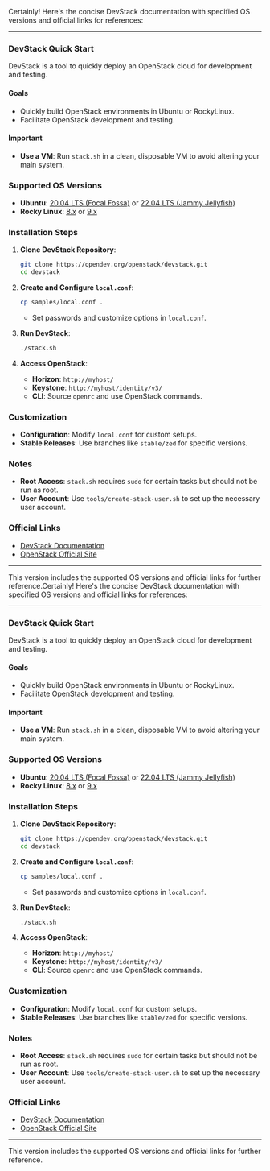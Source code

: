 Certainly! Here's the concise DevStack documentation with specified OS versions and official links for references:

---

### DevStack Quick Start

DevStack is a tool to quickly deploy an OpenStack cloud for development and testing.

#### Goals

- Quickly build OpenStack environments in Ubuntu or RockyLinux.
- Facilitate OpenStack development and testing.

#### Important

- **Use a VM**: Run `stack.sh` in a clean, disposable VM to avoid altering your main system.

### Supported OS Versions

- **Ubuntu**: [20.04 LTS (Focal Fossa)](https://releases.ubuntu.com/20.04/) or [22.04 LTS (Jammy Jellyfish)](https://releases.ubuntu.com/22.04/)
- **Rocky Linux**: [8.x](https://rockylinux.org/download) or [9.x](https://rockylinux.org/download)

### Installation Steps

1. **Clone DevStack Repository**:
   ```bash
   git clone https://opendev.org/openstack/devstack.git
   cd devstack
   ```

2. **Create and Configure `local.conf`**:
   ```bash
   cp samples/local.conf .
   ```
   - Set passwords and customize options in `local.conf`.

3. **Run DevStack**:
   ```bash
   ./stack.sh
   ```

4. **Access OpenStack**:
   - **Horizon**: `http://myhost/`
   - **Keystone**: `http://myhost/identity/v3/`
   - **CLI**: Source `openrc` and use OpenStack commands.

### Customization

- **Configuration**: Modify `local.conf` for custom setups.
- **Stable Releases**: Use branches like `stable/zed` for specific versions.

### Notes

- **Root Access**: `stack.sh` requires `sudo` for certain tasks but should not be run as root.
- **User Account**: Use `tools/create-stack-user.sh` to set up the necessary user account.

### Official Links

- [DevStack Documentation](https://docs.openstack.org/devstack/latest/)
- [OpenStack Official Site](https://www.openstack.org/)

---

This version includes the supported OS versions and official links for further reference.Certainly! Here's the concise DevStack documentation with specified OS versions and official links for references:

---

### DevStack Quick Start

DevStack is a tool to quickly deploy an OpenStack cloud for development and testing.

#### Goals

- Quickly build OpenStack environments in Ubuntu or RockyLinux.
- Facilitate OpenStack development and testing.

#### Important

- **Use a VM**: Run `stack.sh` in a clean, disposable VM to avoid altering your main system.

### Supported OS Versions

- **Ubuntu**: [20.04 LTS (Focal Fossa)](https://releases.ubuntu.com/20.04/) or [22.04 LTS (Jammy Jellyfish)](https://releases.ubuntu.com/22.04/)
- **Rocky Linux**: [8.x](https://rockylinux.org/download) or [9.x](https://rockylinux.org/download)

### Installation Steps

1. **Clone DevStack Repository**:
   ```bash
   git clone https://opendev.org/openstack/devstack.git
   cd devstack
   ```

2. **Create and Configure `local.conf`**:
   ```bash
   cp samples/local.conf .
   ```
   - Set passwords and customize options in `local.conf`.

3. **Run DevStack**:
   ```bash
   ./stack.sh
   ```

4. **Access OpenStack**:
   - **Horizon**: `http://myhost/`
   - **Keystone**: `http://myhost/identity/v3/`
   - **CLI**: Source `openrc` and use OpenStack commands.

### Customization

- **Configuration**: Modify `local.conf` for custom setups.
- **Stable Releases**: Use branches like `stable/zed` for specific versions.

### Notes

- **Root Access**: `stack.sh` requires `sudo` for certain tasks but should not be run as root.
- **User Account**: Use `tools/create-stack-user.sh` to set up the necessary user account.

### Official Links

- [DevStack Documentation](https://docs.openstack.org/devstack/latest/)
- [OpenStack Official Site](https://www.openstack.org/)

---

This version includes the supported OS versions and official links for further reference.
